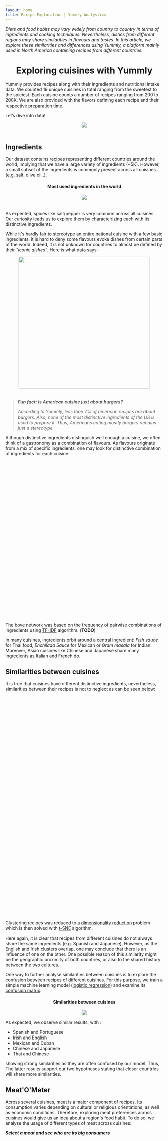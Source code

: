 ```yaml
---
layout: home
title: Recipe Exploration | Yummly Analystics
---
```


<link href="{{site.baseurl}}/stylesheets/c3.min.css" rel="stylesheet" />
<script src="{{site.baseurl}}/scripts/d3.min.js" charset="utf-8"></script>
<script src="{{site.baseurl}}/scripts/c3.min.js"></script>
<script src="{{site.baseurl}}/scripts/underscore-min.js"></script>
<script src="https://cdn.plot.ly/plotly-latest.min.js"></script>
<script src="https://cdnjs.cloudflare.com/ajax/libs/Chart.js/2.4.0/Chart.min.js"></script>
<script src="{{site.baseurl}}/scripts/sigma.min.js"></script>
<script src="{{site.baseurl}}/scripts/sigma.layout.forceAtlas2.min.js"></script>
<script src="{{site.baseurl}}/scripts/sigma.parsers.json.min.js"></script>

<style>
#select-meat{
	position:relative;
	width:100%;
}
.meat-selector{
	width:100%;
}
select{
	width:100%;
	height:25px;
}
.title-recipe{
	position:absolute;
	bottom:0px;
	background-color:rgba(0,0,0,0.5);
	/*width:100%;*/
	text-align:left;
	color:#FFF;
	font-weight:lighter;
	padding: 10px;
	/*padding-right:-10px;*/
}
.current-recipe{
	position:relative;
	margin:auto;
	width:400px;
}
table td{
	position:relative;

}
#meat-o-meter{
	height:500px;
}
#chart{
	height:700px;
}
#network-graph {
	top: 0;
	bottom: 0;
	left: 0;
	right: 0;
	position: absolute;
}
.similarity{
	position: relative;
	color:#feb24c;
}
.recipe-selector{
	position:relative;
	margin-bottom:15px;
}
</style>

*Diets and food habits may vary widely from country to country in terms of ingredients and cooking techniques. Nevertheless, dishes from different regions may share similarities in flavours and tastes. In this article, we explore these similarities and differences using Yummly, a platform mainly used in North America containing recipes from different countries.*

<center> <h1>Exploring cuisines with Yummly</h1> </center>
Yummly provides recipes along with their ingredients and nutritional intake data. We counted 19 unique cuisines in total ranging from the sweetest to the spiciest. Each cuisine counts a number of recipes ranging from 200 to 200K. We are also provided with the flavors defining each recipe and their respective preparation time. 

Let’s dive into data!

<center>
	<img src="{{site.baseurl}}/assets/yummly_homepage.png" style="margin-bottom:20px">
</center>

## Ingredients
Our dataset contains recipes representing different countries around the world, implying that we have a large variety of ingredients (~5K). However, a small subset of the ingredients is commonly present across all cuisines (e.g. salt, olive oil..).

<center>
	<h4>Most used ingredients in the world</h4>
	<img src="{{site.baseurl}}/assets/wc_ing.png" style="margin-bottom:20px">
</center>

As expected, spices like salt/pepper is very common across all cuisines.
Our curiosity leads us to explore them by characteirizing each with its distinctive ingredients.

While it's hardly fair to stereotype an entire national cuisine with a few basic ingredients, it is hard to deny some flavours evoke dishes from certain parts of the world. Indeed, it is not unknown for countries to almost be defined by their *"iconic dishes”*.  Here is what data says:

<center>
	<img src="{{site.baseurl}}/assets/most_used_ing.jpg" style="margin-bottom:20px;width:420px;">
</center>


> ***Fun fact: Is American cuisine just about burgers?***
>
> *According to Yummly, less than 7% of american recipes are about burgers. Also, none of the most distinctive ingredients of the US is used to prepare it. Thus, Americans eating mostly burgers remains just a stereotype.*

Although distinctive ingredients distinguish well enough a cuisine, we often think of a gastronomy as a combination of flavours. As flavours originate from a mix of specific ingredients, one may look for distinctive combination of ingredients for each cuisine: 

<div style="position:relative;height:500px;">
	<div id="network-graph"></div>
</div>

The bove network was based on the frequency of pairwise combinations of ingredients using [TF-IDF](#cosine-sim) algorithm. (**TODO**)

In many cuisines, ingredients orbit around a central ingredient: *Fish sauce* for Thai food, *Enchilada Sauce* for Mexican or *Gram masala* for Indian. Moreover, Asian cuisines like Chinese and Japanese share many ingredients as Italian and French do.

## Similarities between cuisines
It is true that cuisines have different distinctive ingredients, nevertheless, similarities between their recipes is not to neglect as can be seen below:
<div id="chart"></div>

Clustering recipes was reduced to a [dimensionality reduction](https://en.wikipedia.org/wiki/Dimensionality_reduction) problem which is then solved with [t-SNE](#cosine-sim) algorithm.

Here again, it is clear that recipes from different cuisines do not always share the same ingredients (e.g. Spanish and Japanese), However, as the English and Irish clusters overlap, one may conclude that there is an influence of one on the other. One possible reason of this similarity might be the geographic proximity of both countries, or also to the shared history between the two cultures.

One way to further analyse similarities between cuisines is to explore the confusion between recipes of different cuisines. For this purpose, we train a simple machine learning model ([logistic regression](https://en.wikipedia.org/wiki/Logistic_regression)) and examine its [confusion matrix](https://en.wikipedia.org/wiki/Confusion_matrix).

<center>
	<h4> Similarities between cuisines </h4>
	<img src="{{site.baseurl}}/assets/confused_sankey.png">
</center>

As expected, we observe similar results, with :
- Spanish and Portuguese
- Irish and English
- Mexican and Cuban
- Chinese and Japanese
- Thai and Chinese

showing strong similarities as they are often confused by our model.
Thus, The latter results support our two hypotheses stating that closer countries will share more similarities.

## Meat'O'Meter
Across several cuisines, meat is a major component of recipes. Its consumption varies depending on cultural or religious orientations, as well as economic conditions. Therefore, exploring meat preferences across cuisines would give us an idea about a region's food habit.
To do so, we analyse the usage of different types of meat across cuisines:

***Select a meat and see who are its big consumers***
<div class="meat-selector"></div>
<div id="meat-o-meter"></div>

From plotting various meat types, we see different distributions with the following being noticeable:
- Indian and Mexican cuisines use poultry much more than red meats.
- Asian, more specificcaly Japanese recipes contain more seafood compared to other cuisines.

Interestingly, some cuisines do not have recipes containing some types of meat.
The results can be explained by the the fact that cuisines mostly use ressources available in their specific region (e.g. tuna and salmon in Japan). Another reason is culture and believes, some countries have specific religions or practices forbidding eating certain types of meats (e.g. beef in India - pork and bacon Morocco)

> ***Fun fact: Who is Avocado's biggest fan?***
>
> *Over the last decade, worldwide comsumption of avocado has tripled showing a high interest in this fruit. Let's find out from our data what cuisine use it the most:*

<center>
	<h4> Avocado appearance in recipes</h4>
	<img src="{{site.baseurl}}/assets/avocado_freq.png">
</center>

## Cooking Time
Another interesting variable to study is their corresponding preparation time which may differ depending on the techniques involved in the cooking process (frying, roasting, steaming etc...) or also the types of ingredients. We aggregate the cooking time of recipes by cuisine and plot their respective cumulative distributions:

<center>
	<h4> Cooking time in cuisines </h4>
	<img src="{{site.baseurl}}/assets/cooking_time.png">
</center>

The distribution of the Asian cuisines (Chinese, Japanese and Thai) are quite similar and different from the European cuisines(English, French and German). We also note that Asian recipes are less time demanding compared to the European ones. This can be explained by the eating habits of Asia in which meals are composed of many small dishes (recipes) each taking less time than cooking a one-dish meal.


## Recipe recommender
As we have now analysed resemblance between cuisines and their ingredients, we build a recipe recommender that suggest similar recipes using the [cosine similarity metric](#cosine-sim). For each result, a score will define the similarity degree of its ingredients with the selected recipe.

***Select a recipe and get suggestions***
<div class="recipe-selector"></div>
<div class="current-recipe"></div>
<div class="similar-recipes"></div>

As recipes don't match exactly in terms of ingredients, they will have a low similarity degree even though the images look alike.

## Summary
From this project, we answered various questions by analysing our dataset. We needed to carefully explore and clean the data during which we faced challenges such as correcting the ingredients names and imputing missing values.  This helped us get satisfying answers, for instance finding the most iconic ingredients per cuisine, clustering recipes by region and recommending recipes.

----------------

**Methodology notes:**
<a name="cosine-sim"></a>
In this section, we go through the methodology used to build different components of our analysis.

- **t-SNE:** To create our recipe cluster, we used a dimensionality reduction technique called t-distributed Stochastic Neighbor Embedding. Our input is  the one-hot vectors of 5000 dimensions. The output of the t-SNE algorithm mapped recipes to a two-dimensional space based on the similarity (cosine-similarity) of their ingredients.

- **Cosine similarity:** Cosine similarity is a common way of calculating the similarity between two vectors by taking the cosine of the angle between them. In our case, that means taking the one hot encoding vector of a recipe and comparing it to that of another. Higher cosine values imply more similarity, with an upper bound of 1 when the vectors are perfectly similar.

For more details concerning the implementation of our analysis, please refer to the [github repository](https://github.com/alialamiidrissi/ADA_Course_Project/tree/master/Project) associated with the project. More details are provided within the Jupyter Notebook.

<script>
	function toUpper(string) {
	    return string.charAt(0).toUpperCase() + string.slice(1);
	}
	function plot_cluster(chart_id, data){
		_.each(data, function(dic){ 
			dic['mode']='markers';
			dic['type']='scatter';
			dic['marker']={size:6};
			dic['name']=toUpper(dic['name']);
		})

		var layout = {
		  title:'Cuisine clustering by ingredients',
		  hovermode: !1
		};

		Plotly.newPlot(chart_id, data, layout);
	}
	function plot_meatometer(chart_id, data, meat){
		data = data[meat]
		
		data['type'] = 'bar';
		data['orientation'] = 'h';
		data['marker'] = {
			color: '#e16120'
		}
		var layout = {
		  xaxis:{
		  	title: 'Percentage of recipes within each cuisine'
		  },
		  
		  title:toUpper(meat)+'-Meter',
		  annotations: [
		    {
		      x: 0.5,
		      y:0,
		      showarrow: false,
      		  text: '     ',
		    }
		  ]
		};
		Plotly.newPlot(chart_id, [data], layout);
	}
	function show_recipe_selector(data){
		var html = '<select id="recipe-select">'
		_.each(Object.keys(data), function(key){
			html += '<option value="'+key+'">'+toUpper(key)+'</option>';
		})
		html += '</select>';
		d3.select('.recipe-selector').html(html);
		document.getElementById('recipe-select').onchange = function() {
		  var index = this.selectedIndex;
		  var inputText = this.children[index].innerHTML.trim();
		  show_recipe(data, inputText);
		}
		show_recipe(data, Object.keys(data)[0]);
	}
	function show_recipe(data, title){
		recipe = data[title];
		html = '<img src="'+recipe['img']+'">';
		html += '<div class="title-recipe">'+title+'</div>';
		d3.select(".current-recipe").html(html);
		
		i=0;
		html = '<table><tr>';
		_.each(data[title]['similars'], function(r){
			html += '<td>';
			html += '<img src="'+r['image']+'">';
			html += '<div class="title-recipe">'+r['title']+' <span class="similarity">('+Math.round(r['similarity']*100,0)+'%)</span></div>';
			html += '</td>'
			i += 1;
			if(i%3 == 0)
				html += '</tr><tr>';
		});
		html += '</tr></table>';
		d3.select(".similar-recipes").html(html);
	}

	function plot_meat_selector(chart_id, data){
		var html = '<select id="meat-select">'
		_.each(Object.keys(data), function(key){
			html += '<option value="'+key+'">'+toUpper(key)+'</option>';
		})
		html += '</select>';
		d3.select('.'+chart_id).html(html);
		document.getElementById('meat-select').onchange = function() {
		  var index = this.selectedIndex;
		  var inputText = this.children[index].innerHTML.trim();
		  plot_meatometer('meat-o-meter', data, inputText)
		}
	}
	function append_legend_network(){
		countries = ['french', 'italian', 'japanese', 'chinese', 'english', 'mexican', 'indian', 'irish'];
		colors = ['#a6cee3','#1f78b4','#b2df8a','#33a02c','#fb9a99','#e31a1c','#fdbf6f','#ff7f00','#cab2d6','#6a3d9a'];
		html = '<table>';
		i = 0;
		_.each(countries, function(c){
			html += '<tr><td style="background-color:'+colors[i]+';">&nbsp;</td>';
			html += '<td>'+toUpper(c)+'</td></tr>';
			i++;
		});
		html += '</table>'

		d3.select('#network-graph').append('div')
								   .html(html)
								   .style('font-size', '9pt')
								   .style('position', 'absolute')
								   .style('bottom', '0px');
	}
	window.onload = function(){
		d3.json("{{site.baseurl}}/assets/recipes_tsne.json", function(error, data) {
		    plot_cluster('chart', data)
		});
		d3.json("{{site.baseurl}}/assets/meat-o-meter.json", function(error, data){
			_.each(data, function(v,k){
				v['x'] = v['x'].reverse()
				v['y'] = v['y'].reverse()
			})
			plot_meatometer('meat-o-meter', data, 'Salmon');
			plot_meat_selector('meat-selector', data);
		});
		d3.json("{{site.baseurl}}/assets/similar-recipes.json", function(error, data){
			show_recipe_selector(data);
			// show_recipe('meat-selector', data);
		});
		sigma.parsers.json( "{{site.baseurl}}/assets/network_ing.json",

		  {container: 'network-graph'});
		append_legend_network();
	}
</script>

